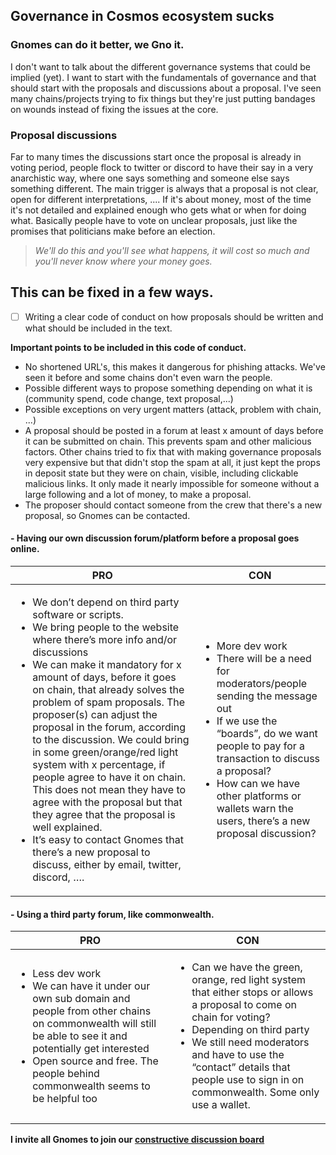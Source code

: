 ## Governance in Cosmos ecosystem sucks
### Gnomes can do it better, we Gno it.
I don't want to talk about the different governance systems that could be implied (yet). I want to start with the fundamentals of governance and that should start with the proposals and discussions about a proposal. I've seen many chains/projects trying to fix things but they're just putting bandages on wounds instead of fixing the issues at the core.

### Proposal discussions
Far to many times the discussions start once the proposal is already in voting period, people flock to twitter or discord to have their say in a very anarchistic way, where one says something and someone else says something different. The main trigger is always that a proposal is not clear, open for different interpretations, .... If it's about money, most of the time it's not detailed and explained enough who gets what or when for doing what. Basically people have to vote on unclear proposals, just like the promises that politicians make before an election.

> _We'll do this and you'll see what happens, it will cost so much and you'll never know_ _where your money goes._

## **This can be fixed in a few ways.**

 - [ ] Writing a clear code of conduct on how proposals should be written and what should be included in the text.
 
**Important points to be included in this code of conduct.**

 - No shortened URL's, this makes it dangerous for phishing attacks. We've seen it before and some chains don't even warn the people.
 - Possible different ways to propose something depending on what it is (community spend, code change, text proposal,...)
 - Possible exceptions on very urgent matters (attack, problem with chain, ...)
 - A proposal should be posted in a forum at least x amount of days before it can be submitted on chain. This prevents spam and other malicious factors. Other chains tried to fix that with making governance proposals very expensive but that didn't stop the spam at all, it just kept the props in deposit state but they were on chain, visible, including clickable malicious links. It only made it nearly impossible for someone without a large following and a lot of money, to make a proposal. 
 - The proposer should contact someone from the crew that there's a new proposal, so Gnomes can be contacted.




 #### - Having our own discussion forum/platform before a proposal goes online.
 
| PRO | CON |
|--|--|
| <ul><li>We don’t depend on third party software or scripts.</li><li>We bring people to the website where there’s more info and/or discussions</li><li>We can make it mandatory for x amount of days, before it goes on chain, that already solves the problem of spam proposals. The proposer(s) can adjust the proposal in the forum, according to the discussion. We could bring in some green/orange/red light system with x percentage, if people agree to have it on chain. This does not mean they have to agree with the proposal but that they agree that the proposal is well explained.</li><li>It’s easy to contact Gnomes that there’s a new proposal to discuss, either by email, twitter, discord, ….</li></ul> | <ul><li>More dev work</li><li>There will be a need for moderators/people sending the message out</li><li>If we use the “boards”, do we want people to pay for a transaction to discuss a proposal?</li><li>How can we have other platforms or wallets warn the users, there’s a new proposal discussion?</li></ul> |

 #### - Using a third party forum, like commonwealth.
 
| PRO | CON |
|--|--|
| <ul><li>Less dev work</li><li>We can have it under our own sub domain and people from other chains on commonwealth will still be able to see it and potentially get interested</li><li>Open source and free. The people behind commonwealth seems to be helpful too</li></ul> | <ul><li>Can we have the green, orange, red light system that either stops or allows a proposal to come on chain for voting?</li><li>Depending on third party</li><li>We still need moderators and have to use the “contact” details that people use to sign in on commonwealth. Some only use a wallet.</li></ul> |


**I invite all Gnomes to join our [constructive discussion board](https://github.com/KorNatten/gnomes/discussions)**

